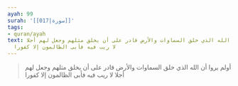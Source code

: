 ```yaml
---
ayah: 99
surah: '[[017|سورة]]'
tags:
- quran/ayah
text: أولم يروا أن الله الذي خلق السماوات والأرض قادر على أن يخلق مثلهم وجعل لهم أجلا
  لا ريب فيه فأبى الظالمون إلا كفورا
---
```

> أولم يروا أن الله الذي خلق السماوات والأرض قادر على أن يخلق مثلهم وجعل لهم أجلا لا ريب فيه فأبى الظالمون إلا كفورا
